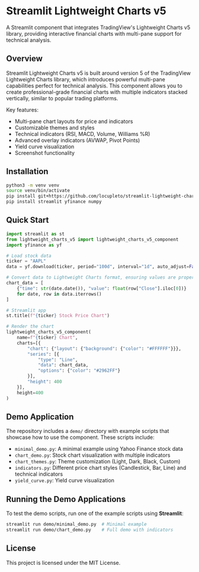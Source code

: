 # Streamlit Lightweight Charts v5

A Streamlit component that integrates TradingView's Lightweight Charts v5 library, providing interactive financial charts with multi-pane support for technical analysis.

## Overview

Streamlit Lightweight Charts v5 is built around version 5 of the TradingView Lightweight Charts library, which introduces powerful multi-pane capabilities perfect for technical analysis. This component allows you to create professional-grade financial charts with multiple indicators stacked vertically, similar to popular trading platforms.

Key features:

- Multi-pane chart layouts for price and indicators
- Customizable themes and styles
- Technical indicators (RSI, MACD, Volume, Williams %R)
- Advanced overlay indicators (AVWAP, Pivot Points)
- Yield curve visualization
- Screenshot functionality

## Installation

```bash
python3 -m venv venv
source venv/bin/activate
pip install git+https://github.com/locupleto/streamlit-lightweight-charts-v5.git --force-reinstall
pip install streamlit yfinance numpy
```

## Quick Start

```python
import streamlit as st
from lightweight_charts_v5 import lightweight_charts_v5_component
import yfinance as yf

# Load stock data
ticker = "AAPL"
data = yf.download(ticker, period="100d", interval="1d", auto_adjust=False) 

# Convert data to Lightweight Charts format, ensuring values are proper floats
chart_data = [
    {"time": str(date.date()), "value": float(row["Close"].iloc[0])}  
    for date, row in data.iterrows()
]

# Streamlit app
st.title(f"{ticker} Stock Price Chart")

# Render the chart
lightweight_charts_v5_component(
    name=f"{ticker} Chart",
    charts=[{
        "chart": {"layout": {"background": {"color": "#FFFFFF"}}},
        "series": [{
            "type": "Line",
            "data": chart_data,
            "options": {"color": "#2962FF"}
        }],
        "height": 400
    }],
    height=400
)
```

## Demo Application

The repository includes a `demo/` directory with example scripts that showcase how to use the component. These scripts include:

- `minimal_demo.py`: A minimal example using Yahoo Finance stock data
- `chart_demo.py`: Stock chart visualization with multiple indicators
- `chart_themes.py`: Theme customization (Light, Dark, Black, Custom)
- `indicators.py`: Different price chart styles (Candlestick, Bar, Line) and technical indicators
- `yield_curve.py`: Yield curve visualization

## Running the Demo Applications 

To test the demo scripts, run one of the example scripts using **Streamlit**:

```bash
streamlit run demo/minimal_demo.py  # Minimal example
streamlit run demo/chart_demo.py    # Full demo with indicators
```

## License

This project is licensed under the MIT License.
